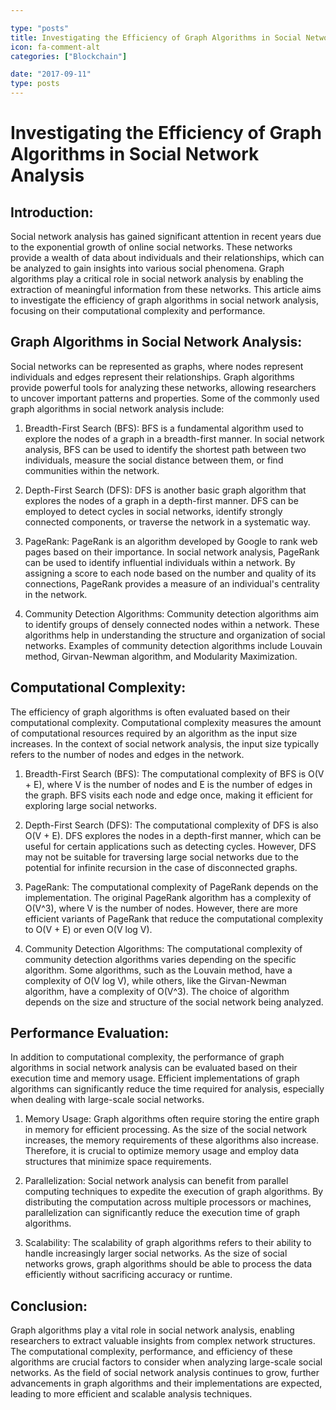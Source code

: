 ```yaml
---

type: "posts"
title: Investigating the Efficiency of Graph Algorithms in Social Network Analysis
icon: fa-comment-alt
categories: ["Blockchain"]

date: "2017-09-11"
type: posts
---
```





# Investigating the Efficiency of Graph Algorithms in Social Network Analysis

## Introduction:
Social network analysis has gained significant attention in recent years due to the exponential growth of online social networks. These networks provide a wealth of data about individuals and their relationships, which can be analyzed to gain insights into various social phenomena. Graph algorithms play a critical role in social network analysis by enabling the extraction of meaningful information from these networks. This article aims to investigate the efficiency of graph algorithms in social network analysis, focusing on their computational complexity and performance.

## Graph Algorithms in Social Network Analysis:
Social networks can be represented as graphs, where nodes represent individuals and edges represent their relationships. Graph algorithms provide powerful tools for analyzing these networks, allowing researchers to uncover important patterns and properties. Some of the commonly used graph algorithms in social network analysis include:

1. Breadth-First Search (BFS): BFS is a fundamental algorithm used to explore the nodes of a graph in a breadth-first manner. In social network analysis, BFS can be used to identify the shortest path between two individuals, measure the social distance between them, or find communities within the network.

2. Depth-First Search (DFS): DFS is another basic graph algorithm that explores the nodes of a graph in a depth-first manner. DFS can be employed to detect cycles in social networks, identify strongly connected components, or traverse the network in a systematic way.

3. PageRank: PageRank is an algorithm developed by Google to rank web pages based on their importance. In social network analysis, PageRank can be used to identify influential individuals within a network. By assigning a score to each node based on the number and quality of its connections, PageRank provides a measure of an individual's centrality in the network.

4. Community Detection Algorithms: Community detection algorithms aim to identify groups of densely connected nodes within a network. These algorithms help in understanding the structure and organization of social networks. Examples of community detection algorithms include Louvain method, Girvan-Newman algorithm, and Modularity Maximization.

## Computational Complexity:
The efficiency of graph algorithms is often evaluated based on their computational complexity. Computational complexity measures the amount of computational resources required by an algorithm as the input size increases. In the context of social network analysis, the input size typically refers to the number of nodes and edges in the network.

1. Breadth-First Search (BFS): The computational complexity of BFS is O(V + E), where V is the number of nodes and E is the number of edges in the graph. BFS visits each node and edge once, making it efficient for exploring large social networks.

2. Depth-First Search (DFS): The computational complexity of DFS is also O(V + E). DFS explores the nodes in a depth-first manner, which can be useful for certain applications such as detecting cycles. However, DFS may not be suitable for traversing large social networks due to the potential for infinite recursion in the case of disconnected graphs.

3. PageRank: The computational complexity of PageRank depends on the implementation. The original PageRank algorithm has a complexity of O(V^3), where V is the number of nodes. However, there are more efficient variants of PageRank that reduce the computational complexity to O(V + E) or even O(V log V).

4. Community Detection Algorithms: The computational complexity of community detection algorithms varies depending on the specific algorithm. Some algorithms, such as the Louvain method, have a complexity of O(V log V), while others, like the Girvan-Newman algorithm, have a complexity of O(V^3). The choice of algorithm depends on the size and structure of the social network being analyzed.

## Performance Evaluation:
In addition to computational complexity, the performance of graph algorithms in social network analysis can be evaluated based on their execution time and memory usage. Efficient implementations of graph algorithms can significantly reduce the time required for analysis, especially when dealing with large-scale social networks.

1. Memory Usage: Graph algorithms often require storing the entire graph in memory for efficient processing. As the size of the social network increases, the memory requirements of these algorithms also increase. Therefore, it is crucial to optimize memory usage and employ data structures that minimize space requirements.

2. Parallelization: Social network analysis can benefit from parallel computing techniques to expedite the execution of graph algorithms. By distributing the computation across multiple processors or machines, parallelization can significantly reduce the execution time of graph algorithms.

3. Scalability: The scalability of graph algorithms refers to their ability to handle increasingly larger social networks. As the size of social networks grows, graph algorithms should be able to process the data efficiently without sacrificing accuracy or runtime.

## Conclusion:
Graph algorithms play a vital role in social network analysis, enabling researchers to extract valuable insights from complex network structures. The computational complexity, performance, and efficiency of these algorithms are crucial factors to consider when analyzing large-scale social networks. As the field of social network analysis continues to grow, further advancements in graph algorithms and their implementations are expected, leading to more efficient and scalable analysis techniques.